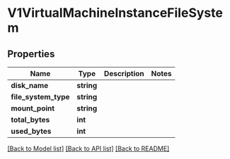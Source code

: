 # V1VirtualMachineInstanceFileSystem

## Properties
Name | Type | Description | Notes
------------ | ------------- | ------------- | -------------
**disk_name** | **string** |  | 
**file_system_type** | **string** |  | 
**mount_point** | **string** |  | 
**total_bytes** | **int** |  | 
**used_bytes** | **int** |  | 

[[Back to Model list]](../README.md#documentation-for-models) [[Back to API list]](../README.md#documentation-for-api-endpoints) [[Back to README]](../README.md)


